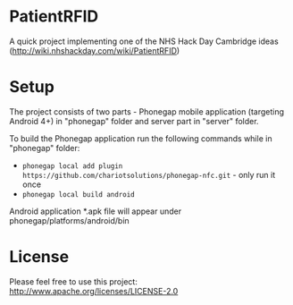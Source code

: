 PatientRFID
===========

A quick project implementing one of the NHS Hack Day Cambridge ideas (http://wiki.nhshackday.com/wiki/PatientRFID)

Setup
=====

The project consists of two parts - Phonegap mobile application (targeting Android 4+) in "phonegap" folder and server part in "server" folder.

To build the Phonegap application run the following commands while in "phonegap" folder:

* `phonegap local add plugin https://github.com/chariotsolutions/phonegap-nfc.git` - only run it once
* `phonegap local build android`

Android application *.apk file will appear under phonegap/platforms/android/bin

License
=======

Please feel free to use this project: http://www.apache.org/licenses/LICENSE-2.0


